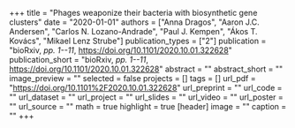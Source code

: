 +++
title = "Phages weaponize their bacteria with biosynthetic gene clusters"
date = "2020-01-01"
authors = ["Anna Dragos", "Aaron J.C. Andersen", "Carlos N. Lozano-Andrade", "Paul J. Kempen", "Ákos T. Kovács", "Mikael Lenz Strube"]
publication_types = ["2"]
publication = "bioRxiv, _pp. 1--11_, https://doi.org/10.1101/2020.10.01.322628"
publication_short = "bioRxiv, _pp. 1--11_, https://doi.org/10.1101/2020.10.01.322628"
abstract = ""
abstract_short = ""
image_preview = ""
selected = false
projects = []
tags = []
url_pdf = "https://doi.org/10.1101%2F2020.10.01.322628"
url_preprint = ""
url_code = ""
url_dataset = ""
url_project = ""
url_slides = ""
url_video = ""
url_poster = ""
url_source = ""
math = true
highlight = true
[header]
image = ""
caption = ""
+++
